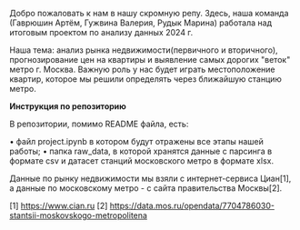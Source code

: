 Добро пожаловать к нам в нашу скромную репу. 
Здесь, наша команда (Гаврюшин Артём, Гужвина Валерия, Рудык Марина) работала над итоговым проектом по анализу данных 2024 г. 

Наша тема: анализ рынка недвижимости(первичного и вторичного), прогнозирование цен на квартиры и выявление самых дорогих "веток" метро г. Москва. Важную роль у нас будет играть местоположение квартир, которое мы решили определять через ближайшую станцию метро. 

**Инструкция по репозиторию**

В репозитории, помимо README файла, есть:

• файл project.ipynb в котором будут отражены все этапы нашей работы;
• папка raw_data, в которой хранятся данные с парсинга в формате csv и датасет станций московского метро в формате xlsx.

Данные по рынку недвижимости мы взяли с интернет-сервиса Циан[1], а данные по московскому метро - с сайта правительства Москвы[2].

[1] https://www.cian.ru
[2] https://data.mos.ru/opendata/7704786030-stantsii-moskovskogo-metropolitena
